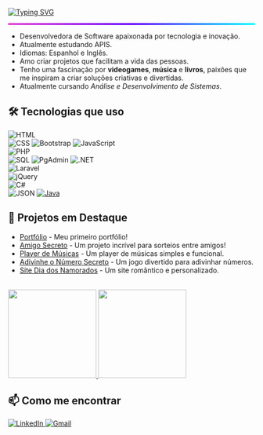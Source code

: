 
<a href="https://git.io/typing-svg"><img src="https://readme-typing-svg.demolab.com?font=Poppins&size=30&duration=2000&pause=1000&color=E33DD5&width=435&lines=Ol%C3%A1%2C+mundo!;Eu+sou+a+Stella!;Sou+Dev+FullStack" alt="Typing SVG" /></a>

<hr style="height: 4px; background: linear-gradient(90deg, #E33DD5, #6A00FF, #00FFFF); border: none;">


- Desenvolvedora de Software apaixonada por tecnologia e inovação.
- Atualmente estudando APIS.
- Idiomas: Espanhol e  Inglês.
- Amo criar projetos que facilitam a vida das pessoas.  
- Tenho uma fascinação por **videogames**, **música** e **livros**, paixões que me inspiram a criar soluções criativas e divertidas.  
- Atualmente cursando *Análise e Desenvolvimento de Sistemas*.

## 🛠️ Tecnologias que uso  
![HTML](https://img.shields.io/badge/HTML5-E34F26?style=flat&logo=html5&logoColor=white)  
![CSS](https://img.shields.io/badge/CSS3-1572B6?style=flat&logo=css3&logoColor=white)
![Bootstrap](https://img.shields.io/badge/Bootstrap-563D7C?style=flat&logo=bootstrap&logoColor=white)
![JavaScript](https://img.shields.io/badge/JavaScript-F7DF1E?style=flat&logo=javascript&logoColor=black)  
![PHP](https://img.shields.io/badge/PHP-777BB4?style=flat&logo=php&logoColor=white)  
![SQL](https://img.shields.io/badge/SQL-4479A1?style=flat&logo=sql&logoColor=white)
![PgAdmin](https://img.shields.io/badge/PgAdmin-336791?style=flat&logo=postgresql&logoColor=white)
![.NET](https://img.shields.io/badge/.NET-512BD4?style=flat&logo=dotnet&logoColor=white)  
![Laravel](https://img.shields.io/badge/Laravel-FF2D20?style=flat&logo=laravel&logoColor=white)  
![jQuery](https://img.shields.io/badge/jQuery-0769AD?style=flat&logo=jquery&logoColor=white)  
![C#](https://img.shields.io/badge/C%23-239120?style=flat&logo=c-sharp&logoColor=white)  
![JSON](https://img.shields.io/badge/JSON-000000?style=flat&logo=json&logoColor=white)
[![Java](https://img.shields.io/badge/Java-8%2B-blue?logo=java)](https://www.oracle.com/java/technologies/javase/javase8-archive-downloads.html)

## 🚀 Projetos em Destaque 
- [Portfólio](https://stellag2003.github.io/Portfolio/) - Meu primeiro portfólio!
- [Amigo Secreto](https://stellag2003.github.io/AmigoSecreto/) - Um projeto incrível para sorteios entre amigos!
- [Player de Músicas](https://stellag2003.github.io/PlayerMusicas/) - Um player de músicas simples e funcional.
- [Adivinhe o Número Secreto](https://stellag2003.github.io/AdivinheONumeroSecreto/) - Um jogo divertido para adivinhar números.
- [Site Dia dos Namorados](https://stellag2003.github.io/presente-para-o-amor-da-minha-vida/) - Um site romãntico e personalizado.
<br>


  <div>
  <a href="https://github.com/stellag2003">
    <img loading="lazy" height="180em" src="https://github-readme-stats.vercel.app/api/top-langs/?username=stellag2003&layout=compact&langs_count=7&theme=dracula"/>
    <img loading="lazy" height="180em" src="https://github-readme-stats.vercel.app/api?username=stellag2003&show_icons=true&theme=dracula&count_private=true"/>
  </a>
</div>

## 📫 Como me encontrar  

<a href="https://www.linkedin.com/in/stella-goncalves-mendonca" target="_blank">
  <img src="https://img.shields.io/badge/LinkedIn-0077B5?style=for-the-badge&logo=linkedin&logoColor=white" alt="LinkedIn">
</a>  

<a href="https://mail.google.com/mail/?view=cm&to=stellagmendonca@gmail.com&subject=Contato&body=Olá, Stella. Podemos conversar?" target="_blank">
  <img src="https://img.shields.io/badge/Gmail-D14836?style=for-the-badge&logo=gmail&logoColor=white" alt="Gmail">
</a>

